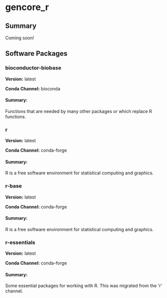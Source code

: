 # gencore_r
## Summary

Coming soon!

## Software Packages

### bioconductor-biobase
**Version:** latest

**Conda Channel:** bioconda

#### Summary:
Functions that are needed by many other packages or which replace R functions.



### r
**Version:** latest

**Conda Channel:** conda-forge

#### Summary:
R is a free software environment for statistical computing and graphics.



### r-base
**Version:** latest

**Conda Channel:** conda-forge

#### Summary:
R is a free software environment for statistical computing and graphics.



### r-essentials
**Version:** latest

**Conda Channel:** conda-forge

#### Summary:
Some essential packages for working with R. This was migrated from the 'r' channel.



